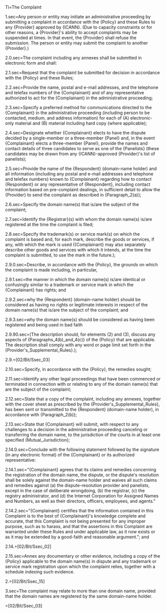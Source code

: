 Ti=The Complaint

1.sec=Any person or entity may initiate an administrative proceeding by submitting a complaint in accordance with the {Policy} and these Rules to any {Provider} approved by {ICANN}. (Due to capacity constraints or for other reasons, a {Provider}'s ability to accept complaints may be suspended at times. In that event, the {Provider} shall refuse the submission. The person or entity may submit the complaint to another {Provider}.)

2.0.sec=The complaint including any annexes shall be submitted in electronic form and shall:

2.1.sec=Request that the complaint be submitted for decision in accordance with the {Policy} and these Rules;

2.2.sec=Provide the name, postal and e-mail addresses, and the telephone and telefax numbers of the {Complainant} and of any representative authorized to act for the {Complainant} in the administrative proceeding;

2.3.sec=Specify a preferred method for communications directed to the {Complainant} in the administrative proceeding (including person to be contacted, medium, and address information) for each of (A) electronic-only material and (B) material including hard copy (where applicable);

2.4.sec=Designate whether {Complainant} elects to have the dispute decided by a single-member or a three-member {Panel} and, in the event {Complainant} elects a three-member {Panel}, provide the names and contact details of three candidates to serve as one of the {Panelists} (these candidates may be drawn from any {ICANN}-approved {Provider}'s list of panelists);

2.5.sec=Provide the name of the {Respondent} (domain-name holder) and all information (including any postal and e-mail addresses and telephone and telefax numbers) known to {Complainant} regarding how to contact {Respondent} or any representative of {Respondent}, including contact information based on pre-complaint dealings, in sufficient detail to allow the {Provider} to send the complaint as described in {Paragraph_2(a)};

2.6.sec=Specify the domain name(s) that is/are the subject of the complaint;

2.7.sec=Identify the {Registrar}(s) with whom the domain name(s) is/are registered at the time the complaint is filed;

2.8.sec=Specify the trademark(s) or service mark(s) on which the complaint is based and, for each mark, describe the goods or services, if any, with which the mark is used ({Complainant} may also separately describe other goods and services with which it intends, at the time the complaint is submitted, to use the mark in the future.);

2.9.0.sec=Describe, in accordance with the {Policy}, the grounds on which the complaint is made including, in particular,

2.9.1.sec=the manner in which the domain name(s) is/are identical or confusingly similar to a trademark or service mark in which the {Complainant} has rights; and

2.9.2.sec=why the {Respondent} (domain-name holder) should be considered as having no rights or legitimate interests in respect of the domain name(s) that is/are the subject of the complaint; and

2.9.3.sec=why the domain name(s) should be considered as having been registered and being used in bad faith

2.9.90.sec=(The description should, for elements (2) and (3), discuss any aspects of {Paragraphs_4(b)_and_4(c)} of the {Policy} that are applicable. The description shall comply with any word or page limit set forth in the {Provider's_Supplemental_Rules}.);

2.9.=[02/Bit/Ssec_03]

2.10.sec=Specify, in accordance with the {Policy}, the remedies sought;

2.11.sec=Identify any other legal proceedings that have been commenced or terminated in connection with or relating to any of the domain name(s) that are the subject of the complaint;

2.12.sec=State that a copy of the complaint, including any annexes, together with the cover sheet as prescribed by the {Provider's_Supplemental_Rules}, has been sent or transmitted to the {Respondent} (domain-name holder), in accordance with {Paragraph_2(b)};

2.13.sec=State that {Complainant} will submit, with respect to any challenges to a decision in the administrative proceeding canceling or transferring the domain name, to the jurisdiction of the courts in at least one specified {Mutual_Jurisdiction};

2.14.0.sec=Conclude with the following statement followed by the signature (in any electronic format) of the {Complainant} or its authorized representative:

2.14.1.sec="{Complainant} agrees that its claims and remedies concerning the registration of the domain name, the dispute, or the dispute's resolution shall be solely against the domain-name holder and waives all such claims and remedies against (a) the dispute-resolution provider and panelists, except in the case of deliberate wrongdoing, (b) the registrar, (c) the registry administrator, and (d) the Internet Corporation for Assigned Names and Numbers, as well as their directors, officers, employees, and agents."

2.14.2.sec="{Complainant} certifies that the information contained in this Complaint is to the best of {Complainant}'s knowledge complete and accurate, that this Complaint is not being presented for any improper purpose, such as to harass, and that the assertions in this Complaint are warranted under these Rules and under applicable law, as it now exists or as it may be extended by a good-faith and reasonable argument."; and

2.14.=[02/Bit/Ssec_02]

2.15.sec=Annex any documentary or other evidence, including a copy of the {Policy} applicable to the domain name(s) in dispute and any trademark or service mark registration upon which the complaint relies, together with a schedule indexing such evidence.

2.=[02/Bit/Ssec_15]

3.sec=The complaint may relate to more than one domain name, provided that the domain names are registered by the same domain-name holder.

=[02/Bit/Ssec_03]
